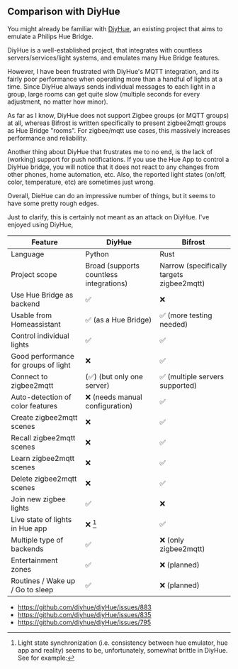 ## Comparison with DiyHue

You might already be familiar with [DiyHue](https://github.com/diyhue/diyHue),
an existing project that aims to emulate a Philips Hue Bridge.

DiyHue is a well-established project, that integrates with countless
servers/services/light systems, and emulates many Hue Bridge features.

However, I have been frustrated with DiyHue's MQTT integration, and its fairly
poor performance when operating more than a handful of lights at a time. Since
DiyHue always sends individual messages to each light in a group, large rooms
can get quite slow (multiple seconds for every adjustment, no matter how minor).

As far as I know, DiyHue does not support Zigbee groups (or MQTT groups) at all,
whereas Bifrost is written specifically to present zigbee2mqtt groups as Hue
Bridge "rooms". For zigbee/mqtt use cases, this massively increases performance
and reliability.

Another thing about DiyHue that frustrates me to no end, is the lack of
(working) support for push notifications. If you use the Hue App to control a
DiyHue bridge, you will notice that it does not react to any changes from other
phones, home automation, etc. Also, the reported light states (on/off, color,
temperature, etc) are sometimes just wrong.

Overall, DieHue can do an impressive number of things, but it seems to have some
pretty rough edges.

Just to clarify, this is certainly not meant as an attack on DiyHue. I've
enjoyed using DiyHue,



| Feature                              | DiyHue                                  | Bifrost                                   |
|--------------------------------------|-----------------------------------------|-------------------------------------------|
| Language                             | Python                                  | Rust                                      |
| Project scope                        | Broad (supports countless integrations) | Narrow (specifically targets zigbee2mqtt) |
| Use Hue Bridge as backend            | ✅                                      | ❌                                        |
| Usable from Homeassistant            | ✅ (as a Hue Bridge)                    | ✅ (more testing needed)                  |
| Control individual lights            | ✅                                      | ✅                                        |
| Good performance for groups of light | ❌                                      | ✅                                        |
| Connect to zigbee2mqtt               | (✅) (but only one server)              | ✅ (multiple servers supported)           |
| Auto-detection of color features     | ❌ (needs manual configuration)         | ✅                                        |
| Create zigbee2mqtt scenes            | ❌                                      | ✅                                        |
| Recall zigbee2mqtt scenes            | ❌                                      | ✅                                        |
| Learn zigbee2mqtt scenes             | ❌                                      | ✅                                        |
| Delete zigbee2mqtt scenes            | ❌                                      | ✅                                        |
| Join new zigbee lights               | ✅                                      | ❌                                        |
| Live state of lights in Hue app      | ❌ [^1]                                 | ✅                                        |
| Multiple type of backends            | ✅                                      | ❌ (only zigbee2mqtt)                     |
| Entertainment zones                  | ✅                                      | ❌ (planned)                              |
| Routines / Wake up / Go to sleep     | ✅                                      | ❌ (planned)                              |

[^1]: Light state synchronization (i.e. consistency between hue emulator, hue
    app and reality) seems to be, unfortunately, somewhat brittle in DiyHue. See
    for example:

 * https://github.com/diyhue/diyHue/issues/883
 * https://github.com/diyhue/diyHue/issues/835
 * https://github.com/diyhue/diyHue/issues/795
